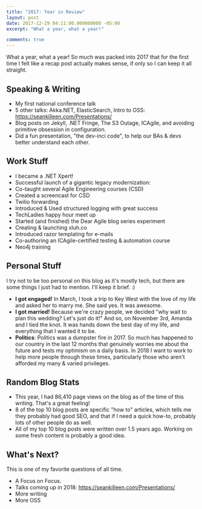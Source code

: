 ```yaml
---
title: "2017: Year in Review"
layout: post
date: 2017-12-29 04:11:00.000000000 -05:00
excerpt: "What a year, what a year!"

comments: true
---
```


What a year, what a year! So much was packed into 2017 that for the first time I felt like a recap post actually makes sense, if only so I can keep it all straight.

## Speaking & Writing

* My first national conference talk
* 5 other talks: Akka.NET, ElasticSearch, Intro to OSS: https://seankilleen.com/Presentations/
* Blog posts on Jekyll, .NET Fringe, The S3 Outage, ICAgile, and avoiding primitive obsession in configuration.
* Did a fun presentation, "the dev-inci code", to help our BAs &amp; devs better understand each other.

## Work Stuff

* I became a .NET Xpert!
* Successful launch of a gigantic legacy modernization:
* Co-taught several Agile Engineering courses (CSD)
* Created a screencast for CSD
* Twilio forwarding
* Introduced &amp; Used structured logging with great success
* TechLadies happy hour meet up
* Started (and finished) the Dear Agile blog series experiment
* Creating & launching xluh.co
* Introduced razor templating for e-mails
* Co-authoring an ICAgile-certified testing & automation course
* Neo4j training

## Personal Stuff
I try not to be too personal on this blog as it's mostly tech, but there are some things I just had to mention. I'll keep it brief. :)

* **I got engaged!** In March, I took a trip to Key West with the love of my life and asked her to marry me. She said yes. It was awesome.
* **I got married!** Because we're crazy people, we decided "why wait to plan this wedding? Let's just do it!" And so, on November 3rd, Amanda and I tied the knot. It was hands down the best day of my life, and everything that I wanted it to be.
* **Politics**: Politics was a dumpster fire in 2017. So much has happened to our country in the last 12 months that genuinely worries me about the future and tests my optimism on a daily basis. In 2018 I want to work to help more people through these times, particularly those who aren't afforded my many & varied privileges.

## Random Blog Stats

* This year, I had 86,410 page views on the blog as of the time of this writing. That's a great feeling!
* 8 of the top 10 blog posts are specific "how to" articles, which tells me they probably had good SEO, and that if I need a quick how-to, probably lots of other people do as well.
* All of my top 10 blog posts were written over 1.5 years ago. Working on some fresh content is probably a good idea.

## What's Next?
This is one of my favorite questions of all time.

* A Focus on Focus.
* Talks coming up in 2018: https://seankilleen.com/Presentations/
* More writing
* More OSS
